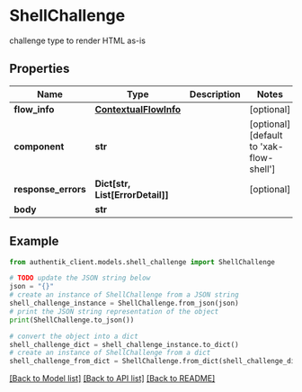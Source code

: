 # ShellChallenge

challenge type to render HTML as-is

## Properties

Name | Type | Description | Notes
------------ | ------------- | ------------- | -------------
**flow_info** | [**ContextualFlowInfo**](ContextualFlowInfo.md) |  | [optional] 
**component** | **str** |  | [optional] [default to 'xak-flow-shell']
**response_errors** | **Dict[str, List[ErrorDetail]]** |  | [optional] 
**body** | **str** |  | 

## Example

```python
from authentik_client.models.shell_challenge import ShellChallenge

# TODO update the JSON string below
json = "{}"
# create an instance of ShellChallenge from a JSON string
shell_challenge_instance = ShellChallenge.from_json(json)
# print the JSON string representation of the object
print(ShellChallenge.to_json())

# convert the object into a dict
shell_challenge_dict = shell_challenge_instance.to_dict()
# create an instance of ShellChallenge from a dict
shell_challenge_from_dict = ShellChallenge.from_dict(shell_challenge_dict)
```
[[Back to Model list]](../README.md#documentation-for-models) [[Back to API list]](../README.md#documentation-for-api-endpoints) [[Back to README]](../README.md)


